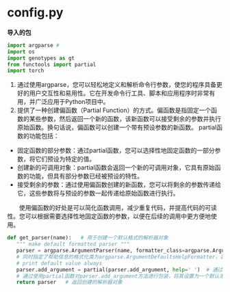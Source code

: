 # config.py
**导入的包**
```python
import argparse # 
import os
import genotypes as gt
from functools import partial
import torch
```
1. 通过使用argparse，您可以轻松地定义和解析命令行参数，使您的程序具备更好的用户交互性和易用性。它在开发命令行工具、脚本和应用程序时非常有用，并广泛应用于Python项目中。
2. 提供了一种创建偏函数（Partial Function）的方式。偏函数是指固定一个函数的某些参数，然后返回一个新的函数，该新函数可以接受剩余的参数并执行原始函数。换句话说，偏函数可以创建一个带有预设参数的新函数。
partial函数的功能包括：

 - 固定函数的部分参数：通过partial函数，您可以选择性地固定函数的一部分参数，将它们预设为特定的值。
 - 创建新的可调用对象：partial函数会返回一个新的可调用对象，它具有原始函数的功能，但具有部分参数已经被预设的特性。
 - 接受剩余的参数：通过使用偏函数创建的新函数，您可以将剩余的参数传递给它，这些参数将与预设的参数一起传递给原始函数进行执行。

 &emsp;&emsp;使用偏函数的好处是可以简化函数调用，减少重复代码，并提高代码的可读性。您可以根据需要选择性地固定函数的参数，以便在后续的调用中更方便地使用。
 
 ```python
 def get_parser(name):   # 用于创建一个默认格式的解析器对象
    """ make default formatted parser """
    parser = argparse.ArgumentParser(name, formatter_class=argparse.ArgumentDefaultsHelpFormatter)  # argument parser 参数解析器 名称设置为name
    # 同时指定了帮助信息的格式化类为argparse.ArgumentDefaultsHelpFormatter，以显示参数的默认值。
    # print default value always
    parser.add_argument = partial(parser.add_argument, help=' ')  # 通过这种方式，我们可以更简洁地添加命令行参数，并且所有添加的参数都具有相同的默认帮助信息（空字符串）
    # 通过使用partial函数对parser.add_argument方法进行包装，将其设置为一个默认添加帮助信息的方法，即所有添加的参数都具有相同的默认帮助信息（空字符串）。
    return parser   # 返回创建的解析器对象
```
